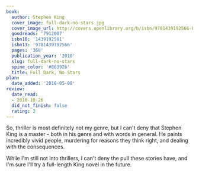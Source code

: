 ```yaml
---
book:
  author: Stephen King
  cover_image: full-dark-no-stars.jpg
  cover_image_url: http://covers.openlibrary.org/b/isbn/9781439192566-L.jpg
  goodreads: '7912007'
  isbn10: '1439192561'
  isbn13: '9781439192566'
  pages: '368'
  publication_year: '2010'
  slug: full-dark-no-stars
  spine_color: '#86392b'
  title: Full Dark, No Stars
plan:
  date_added: '2016-05-08'
review:
  date_read:
  - 2016-10-26
  did_not_finish: false
  rating: 3
---
```


So, thriller is most definitely not my genre, but I can't deny that Stephen King is a master - both in his genre and with words in general. He paints incredibly vivid people, murdering for reasons they think right, and dealing with the consequences.

While I'm still not into thrillers, I can't deny the pull these stories have, and I'm sure I'll try a full-length King novel in the future.
